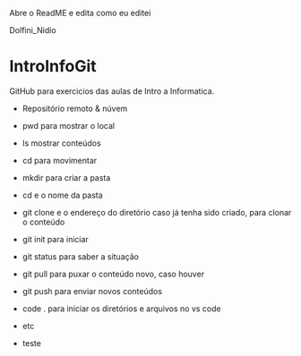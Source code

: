 Abre o ReadME e edita como eu editei

Dolfini_Nidio





# IntroInfoGit

 GitHub para exercicios das aulas de Intro a Informatica.

 - Repositório remoto & núvem

 - pwd para mostrar o local
 - ls mostrar conteúdos
 - cd para movimentar
 - mkdir para criar a pasta
 - cd e o nome da pasta
 - git clone e o endereço do diretório caso já tenha sido criado, para clonar o conteúdo
 - git init para iniciar
 - git status para saber a situação
 - git pull para puxar o conteúdo novo, caso houver
 - git push para enviar novos conteúdos
 - code . para iniciar os diretórios e arquivos no vs code
 - etc
 - teste

